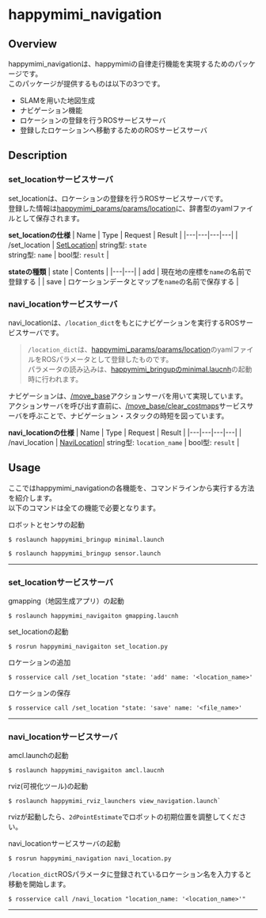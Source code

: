 # happymimi_navigation
## Overview
happymimi_navigationは、happymimiの自律走行機能を実現するためのパッケージです。<br>
このパッケージが提供するものは以下の3つです。
- SLAMを用いた地図生成
- ナビゲーション機能
- ロケーションの登録を行うROSサービスサーバ
- 登録したロケーションへ移動するためのROSサービスサーバ

## Description

### set_locationサービスサーバ
set_locationは、ロケーションの登録を行うROSサービスサーバです。<br>
登録した情報は[happymimi_params/params/location]()に、辞書型のyamlファイルとして保存されます。<br>

**set_locationの仕様**
| Name | Type | Request | Result |
|---|---|---|---|
| /set_location | [SetLocation]()| string型: `state`<br>string型: `name` | bool型: `result` |

**stateの種類**
| state | Contents |
|---|---|
| add | 現在地の座標を`name`の名前で登録する |
| save | ロケーションデータとマップを`name`の名前で保存する |


### navi_locationサービスサーバ
navi_locationは、`/location_dict`をもとにナビゲーションを実行するROSサービスサーバです。
> `/location_dict`は、[happymimi_params/params/location]()のyamlファイルをROSパラメータとして登録したものです。<br>
> パラメータの読み込みは、[happymimi_bringupのminimal.laucnh]()の起動時に行われます。

ナビゲーションは、[/move_base](http://wiki.ros.org/move_base)アクションサーバを用いて実現しています。<br>
アクションサーバを呼び出す直前に、[/move_base/clear_costmaps](http://wiki.ros.org/move_base#Services)サービスサーバを呼ぶことで、ナビゲーション・スタックの時短を図っています。

**navi_locationの仕様**
| Name | Type | Request | Result |
|---|---|---|---|
| /navi_location | [NaviLocation]()| string型: `location_name` | bool型: `result` |


## Usage
ここではhappymimi_navigationの各機能を、コマンドラインから実行する方法を紹介します。<br>
以下のコマンドは全ての機能で必要となります。

ロボットとセンサの起動
```
$ roslaunch happymimi_bringup minimal.launch
```
```
$ roslaunch happymimi_bringup sensor.launch

```

---
### set_locationサービスサーバ
gmapping（地図生成アプリ）の起動
```
$ roslaunch happymimi_navigaiton gmapping.laucnh
```
set_locationの起動
```
$ rosrun happymimi_navigaiton set_location.py
```
ロケーションの追加
```
$ rosservice call /set_location "state: 'add' name: '<location_name>'
```
ロケーションの保存
```
$ rosservice call /set_location "state: 'save' name: '<file_name>'
```

---
### navi_locationサービスサーバ
amcl.launchの起動
```
$ roslaunch happymimi_navigaiton amcl.laucnh
```
rviz(可視化ツール)の起動
```
$ roslaunch happymimi_rviz_launchers view_navigation.launch`
```
rvizが起動したら、`2dPointEstimate`でロボットの初期位置を調整してください。<br>

navi_locationサービスサーバの起動
```
$ rosrun happymimi_navigation navi_location.py
```

`/location_dict`ROSパラメータに登録されているロケーション名を入力すると移動を開始します。
```
$ rosservice call /navi_location "location_name: '<location_name>'"
```

---
